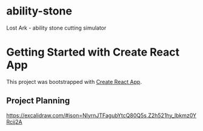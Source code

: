 # ability-stone
Lost Ark - ability stone cutting simulator
# Getting Started with Create React App

This project was bootstrapped with [Create React App](https://github.com/facebook/create-react-app).

## Project Planning

https://excalidraw.com/#json=NlyrnJTFagubYtcQ80Q5s,Z2h521hy_lbkmz0YRcjj2A
